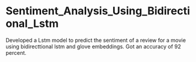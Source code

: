 # Sentiment_Analysis_Using_Bidirectional_Lstm
Developed a Lstm model to predict the sentiment of a review for a movie using bidirecttional lstm and glove embeddings.
Got an accuracy of 92 percent.


